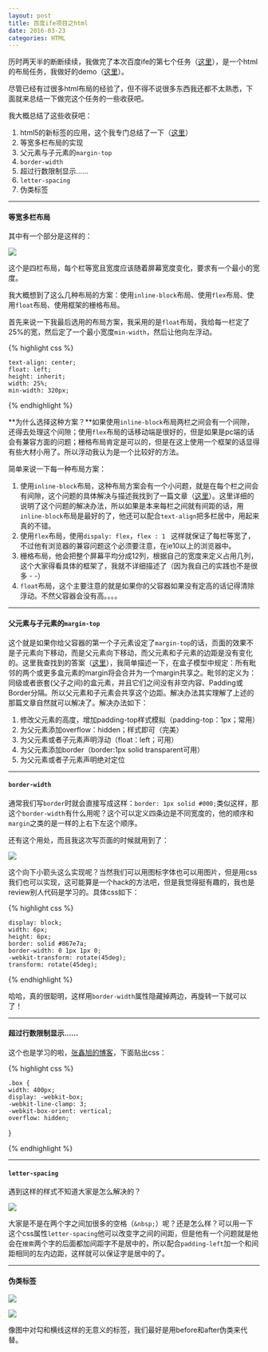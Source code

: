 ```yaml
---
layout: post
title: 百度ife项目之html
date: 2016-03-23
categories: HTML	
---
```


历时两天半的断断续续，我做完了本次百度ife的第七个任务（[这里](http://ife.baidu.com/task/detail?taskId=7)），是一个html的布局任务，我做好的demo（[这里](http://yatessss.github.io/demo/baidu_ife/task_7/index.html)）。

尽管已经有过很多html布局的经验了，但不得不说很多东西我还都不太熟悉，下面就来总结一下做完这个任务的一些收获吧。

我大概总结了这些收获吧：

1. html5的新标签的应用，这个我专门总结了一下（[这里](http://www.yatessss.com/html/2016/03/18/HTML5%E7%9A%84%E5%AD%A6%E4%B9%A0.html)）
2. 等宽多栏布局的实现
3. 父元素与子元素的`margin-top`
4. `border-width`
5. 超过行数限制显示……
6. `letter-spacing`
7. 伪类标签

*****

#### 等宽多栏布局

其中有一个部分是这样的：

![](http://7xqch8.com1.z0.glb.clouddn.com/blog_2016_03_pic_2.png)

这个是四栏布局，每个栏等宽且宽度应该随着屏幕宽度变化，要求有一个最小的宽度。

我大概想到了这么几种布局的方案：使用`inline-block`布局、使用`flex`布局、使用`float`布局、使用框架的栅格布局。

首先来说一下我最后选用的布局方案，我采用的是`float`布局，我给每一栏定了25%的宽，然后定了一个最小宽度`min-width`，然后让他向左浮动。

{% highlight css %}

    text-align: center;
    float: left;
    height: inherit;
    width: 25%;
    min-width: 320px;

{% endhighlight %}

**为什么选择这种方案？**如果使用`inline-block`布局两栏之间会有一个间隙，还得去处理这个间隙；使用`flex`布局的话移动端是很好的，但是如果是pc端的话会有兼容方面的问题；栅格布局肯定是可以的，但是在这上使用一个框架的话显得有些大材小用了。所以浮动我认为是一个比较好的方法。

简单来说一下每一种布局方案：

1. 使用`inline-block`布局，这种布局方案会有一个小问题，就是在每个栏之间会有间隙，这个问题的具体解决与描述我找到了一篇文章（[这里](http://www.w3cplus.com/css/fighting-the-space-between-inline-block-elements)）。这里详细的说明了这个问题的解决办法，所以如果是本来每栏之间就有间距的话，用`inline-block`布局是最好的了，他还可以配合`text-align`把多栏居中，用起来真的不错。
2. 使用`flex`布局，使用`dispaly: flex`，`flex : 1 ` 这样就保证了每栏等宽了，不过他有浏览器的兼容问题这个必须要注意，在ie10以上的浏览器中。
3. 栅格布局，他会把整个屏幕平均分成12列，根据自己的宽度来定义占用几列，这个大家得看具体的框架了，我就不详细描述了（因为我自己的实践也不是很多 - -）
4. `float`布局，这个主要注意的就是如果你的父容器如果没有定高的话记得清除浮动。不然父容器会没有高。。。。

*****

#### 父元素与子元素的`margin-top`

这个就是如果你给父容器的第一个子元素设定了`margin-top`的话，页面的效果不是子元素向下移动，而是父元素向下移动，而父元素和子元素的边距是没有变化的。这里我查找到的答案（[这里](http://blog.csdn.net/duran1986/article/details/6930967)），我简单描述一下，在盒子模型中规定：所有毗邻的两个或更多盒元素的margin将会合并为一个margin共享之。毗邻的定义为：同级或者嵌套(父子之间)的盒元素，并且它们之间没有非空内容、Padding或Border分隔。所以父元素和子元素会共享这个边距。解决办法其实理解了上述的那篇文章自然就可以解决了。解决办法如下：

1. 修改父元素的高度，增加padding-top样式模拟（padding-top：1px；常用） 
2. 为父元素添加overflow：hidden；样式即可（完美） 
3. 为父元素或者子元素声明浮动（float：left；可用） 
4. 为父元素添加border（border:1px solid transparent可用） 
5. 为父元素或者子元素声明绝对定位

*****

#### `border-width`

通常我们写`border`时就会直接写成这样：`border: 1px solid #000;`类似这样，那这个`border-width`有什么用呢？这个可以定义四条边是不同宽度的，他的顺序和`margin`之类的是一样的上右下左这个顺序。

还有这个用处，而且我这次写页面的时候就用到了：

![](http://7xqch8.com1.z0.glb.clouddn.com/blog_2016_03_pic_3.png)

这个向下小箭头这么实现呢？当然我们可以用图标字体也可以用图片，但是用css我们也可以实现，这可能算是一个hack的方法吧，但是我觉得挺有趣的，我也是review别人代码是学习的。具体css如下：

{% highlight css %}

    display: block;
    width: 6px;
    height: 6px;
    border: solid #867e7a;
    border-width: 0 1px 1px 0;
    -webkit-transform: rotate(45deg);
    transform: rotate(45deg);

{% endhighlight %}

哈哈，真的很聪明，这样用`border-width`属性隐藏掉两边，再旋转一下就可以了！

****

#### 超过行数限制显示……

这个也是学习的啦，[张鑫旭的博客](http://www.zhangxinxu.com/study/201510/webkit-line-clamp-text-overflow-ellipsis.html)，下面贴出css：

{% highlight css %}

    .box {
    width: 400px; 
    display: -webkit-box;
    -webkit-line-clamp: 3;
    -webkit-box-orient: vertical;
    overflow: hidden;
}

{% endhighlight %}

*****

#### `letter-spacing`

遇到这样的样式不知道大家是怎么解决的？

![](http://7xqch8.com1.z0.glb.clouddn.com/blog_2016_03_pic_4.png)

大家是不是在两个字之间加很多的空格（`&nbsp;`）呢？还是怎么样？可以用一下这个css属性`letter-spacing`他可以改变字之间的间距，但是他有一个问题就是他会在`搜索`两个字的后面都加间距字不是居中的，所以配合`padding-left`加一个和间距相同的左内边距，这样就可以保证字是居中的了。

******

#### 伪类标签

![](http://7xqch8.com1.z0.glb.clouddn.com/blog_2016_03_pic_5.png)

![](http://7xqch8.com1.z0.glb.clouddn.com/blog_2016_03_pic_6.png)

像图中对勾和横线这样的无意义的标签，我们最好是用before和after伪类来代替。